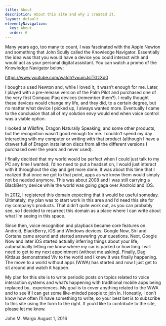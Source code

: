 ```yaml
---
title: About
description: About this site and why I created it.
layout: default
eleventyNavigation:
  key: About
  order: 6
---
```


Many years ago, too many to count, I was fascinated with the Apple Newton and something that John Scully called the Knowledge Navigator. Essentially the idea was that you would have a device you could interact with and would act as your personal digital assistant. You can watch a promo of the Knowledge Navigator below:

https://www.youtube.com/watch?v=umJsITGzXd0

I bought a used Newton and, while I loved it, it wasn’t enough for me. Later, I played with a pre-release version of the Palm Pilot and purchased one of the very first Compaq iPaq devices (remember them?). I really thought these devices would change my life, and they did, to a certain degree, but no matter what device I picked up, I always wanted more. Eventually I came to the conclusion that all of my solution envy would end when voice control was a viable option.

I looked at Wildfire, Dragon Naturally Speaking, and some other products, but the recognition wasn’t good enough for me. I couldn’t spend my day interacting with my computer or writing with that product (although I have a drawer full of Dragon installation discs from all the different versions I purchased over the years and never used).

I finally decided that my world would be perfect when I could just talk to my PC any time I wanted. I’d no need to put a headset on, I would just interact with it throughout the day and get more done. It was about this time that I realized that once we got to that point, apps as we knew them would simply not be needed anymore. This was about 2008 and I was still carrying a BlackBerry device while the world was going gaga over Android and iOS.

In 2012, I registered this domain expecting that it would be useful someday. Ultimately, my plan was to start work in this area and I’d need this site for my company’s products. That didn’t quite work out, as you can probably see, so I decided to resurrect this domain as a place where I can write about what I’m seeing in this space.

Since then, voice recognition and playback became core features on Android, BlackBerry, iOS and Windows devices. Google Now, Siri and Cortana came around and started answering your questions. Next, Google Now and later iOS started actually inferring things about your life, automatically letting me know where my car is parked or how long I will need to get to my next appointment (without me asking). Finally, Dag Kittlaus demonstrated Viv to the world and I knew it was finally happening. The move to a world without apps (WWA) has started and now I just get to sit around and watch it happen.

My plan for this site is to write periodic posts on topics related to voice interaction systems and what’s happening with traditional mobile apps being replaced by…experiences. My goal is to cover anything related to the WWA and to see if I can get some like-minded people to join in. Honestly, I don’t know how often I’ll have something to write, so your best bet is to subscribe to this site using the form to the right. If you’d like to contribute to the site, please let me know.

John M. Wargo
August 1, 2016